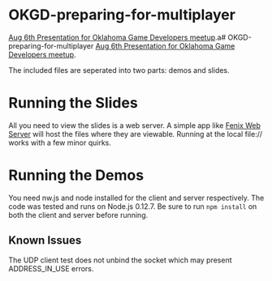 # OKGD-preparing-for-multiplayer
[Aug 6th Presentation for Oklahoma Game Developers meetup](http://www.meetup.com/Oklahoma-Game-Developers/events/224288063/).a# OKGD-preparing-for-multiplayer
[Aug 6th Presentation for Oklahoma Game Developers meetup](http://www.meetup.com/Oklahoma-Game-Developers/events/224288063/).

The included files are seperated into two parts: demos and slides.


Running the Slides
==================
All you need to view the slides is a web server. A simple app like [Fenix Web Server](http://fenixwebserver.com/) will host the files where they are viewable. Running at the local file:// works with a few minor quirks.

Running the Demos
=================
You need nw.js and node installed for the client and server respectively. The code was tested and runs on Node.js 0.12.7. Be sure to run `npm install` on both the client and server before running.

Known Issues
------------
The UDP client test does not unbind the socket which may present ADDRESS_IN_USE errors.
